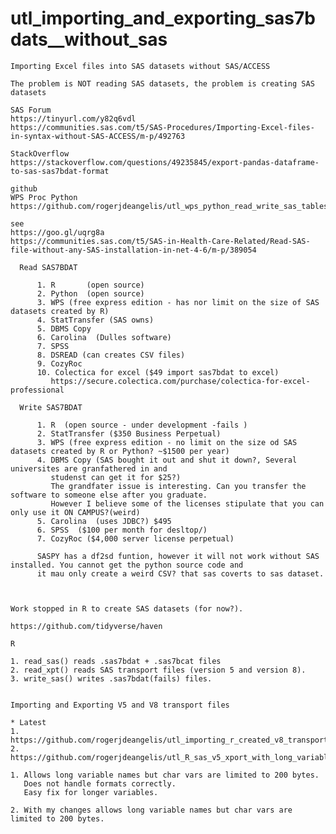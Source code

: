 # utl_importing_and_exporting_sas7bdats__without_sas

    Importing Excel files into SAS datasets without SAS/ACCESS

    The problem is NOT reading SAS datasets, the problem is creating SAS datasets

    SAS Forum
    https://tinyurl.com/y82q6vdl
    https://communities.sas.com/t5/SAS-Procedures/Importing-Excel-files-in-syntax-without-SAS-ACCESS/m-p/492763

    StackOverflow
    https://stackoverflow.com/questions/49235845/export-pandas-dataframe-to-sas-sas7bdat-format

    github
    WPS Proc Python
    https://github.com/rogerjdeangelis/utl_wps_python_read_write_sas_tables

    see
    https://goo.gl/uqrg8a
    https://communities.sas.com/t5/SAS-in-Health-Care-Related/Read-SAS-file-without-any-SAS-installation-in-net-4-6/m-p/389054

      Read SAS7BDAT

          1. R       (open source)
          2. Python  (open source)
          3. WPS (free express edition - has nor limit on the size of SAS datasets created by R)
          4. StatTransfer (SAS owns)
          5. DBMS Copy
          6. Carolina  (Dulles software)
          7. SPSS
          8. DSREAD (can creates CSV files)
          9. CozyRoc
          10. Colectica for excel ($49 import sas7bdat to excel)
             https://secure.colectica.com/purchase/colectica-for-excel-professional
             
      Write SAS7BDAT

          1. R  (open source - under development -fails )
          2. StatTransfer ($350 Business Perpetual)
          3. WPS (free express edition - no limit on the size od SAS datasets created by R or Python? ~$1500 per year)
          4. DBMS Copy (SAS bought it out and shut it down?, Several universites are granfathered in and
             studenst can get it for $25?)
             The grandfater issue is interesting. Can you transfer the software to someone else after you graduate.
             However I believe some of the licenses stipulate that you can only use it ON CAMPUS?(weird)
          5. Carolina  (uses JDBC?) $495
          6. SPSS  ($100 per month for desltop/)
          7. CozyRoc ($4,000 server license perpetual)
          
          SASPY has a df2sd funtion, however it will not work without SAS installed. You cannot get the python source code and
          it mau only create a weird CSV? that sas coverts to sas dataset.
          


    Work stopped in R to create SAS datasets (for now?).

    https://github.com/tidyverse/haven

    R

    1. read_sas() reads .sas7bdat + .sas7bcat files
    2. read_xpt() reads SAS transport files (version 5 and version 8).
    3. write_sas() writes .sas7bdat(fails) files.
     

    Importing and Exporting V5 and V8 transport files

    * Latest
    1. https://github.com/rogerjdeangelis/utl_importing_r_created_v8_transport_files_into_sas_wps
    2. https://github.com/rogerjdeangelis/utl_R_sas_v5_xport_with_long_variable_names

    1. Allows long variable names but char vars are limited to 200 bytes.
       Does not handle formats correctly.
       Easy fix for longer variables.

    2. With my changes allows long variable names but char vars are limited to 200 bytes.






